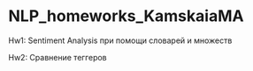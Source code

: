 # NLP_homeworks_KamskaiaMA
Hw1: Sentiment Analysis при помощи словарей и множеств

Hw2: Сравнение теггеров
